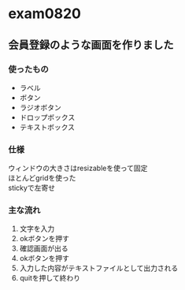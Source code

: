 # exam0820

## 会員登録のような画面を作りました

### 使ったもの

* ラベル
* ボタン
* ラジオボタン
* ドロップボックス
* テキストボックス  

### 仕様

ウィンドウの大きさはresizableを使って固定   
ほとんどgridを使った    
stickyで左寄せ    

### 主な流れ

1. 文字を入力
2. okボタンを押す
3. 確認画面が出る
4. okボタンを押す
5. 入力した内容がテキストファイルとして出力される
6. quitを押して終わり
